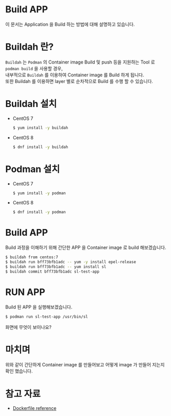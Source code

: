 # Build APP
이 문서는 Application 을 Build 하는 방법에 대해 설명하고 있습니다.   
   
# Buildah 란?
`Buildah` 는 `Podman` 의 Container image Build 및 push 등을 지원하는 Tool 로 `podman build` 을 사용할 경우,   
내부적으로 `Buildah` 를 이용하여 Container image 를 Build 하게 됩니다.   
또한 Buildah 를 이용하면 layer 별로 순차적으로 Build 를 수행 할 수 있습니다.   
   
# Buildah 설치
- CentOS 7
    ```bash
    $ yum install -y buildah
    ```
- CentOS 8
    ```bash
    $ dnf install -y buildah
    ```
   
# Podman 설치
- CentOS 7
    ```bash
    $ yum install -y podman
    ```
- CentOS 8
    ```bash
    $ dnf install -y podman
    ```
   
# Build APP
Build 과정을 이해하기 위해 간단한 APP 을 Container image 로 build 해보겠습니다.   
```bash
$ buildah from centos:7
$ buildah run bff73bfb1adc -- yum -y install epel-release
$ buildah run bff73bfb1adc -- yum install sl
$ buildah commit bff73bfb1adc sl-test-app
```
   
# RUN APP
Build 된 APP 을 실행해보겠습니다.   
```bash
$ podman run sl-test-app /usr/bin/sl
```
   
화면에 무엇이 보이나요?   
   
# 마치며
위와 같이 간단하게 Container image 를 만들어보고 어떻게 image 가 만들어 지는지 확인 했습니다.   
   
# 참고 자료
* [Dockerfile reference](https://docs.docker.com/engine/reference/builder/)   
